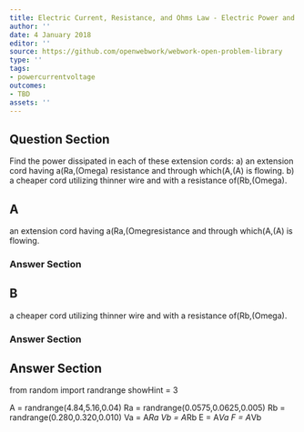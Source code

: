 ```yaml
---
title: Electric Current, Resistance, and Ohms Law - Electric Power and Energy
author: ''
date: 4 January 2018
editor: ''
source: https://github.com/openwebwork/webwork-open-problem-library
type: ''
tags:
- powercurrentvoltage
outcomes:
- TBD
assets: ''
---
```


## Question Section 

Find the power dissipated in each of these extension cords:
a) an extension cord having a(Ra,(Omega) resistance and through which(A,(A) is flowing.
b) a cheaper cord utilizing thinner wire and with a resistance of(Rb,(Omega).

## A
an extension cord having a(Ra,(Omegresistance and through which(A,(A) is flowing.
### Answer Section
## B
a cheaper cord utilizing thinner wire and with a resistance of(Rb,(Omega).
### Answer Section


## Answer Section

from random import randrange
showHint = 3


A = randrange(4.84,5.16,0.04)
Ra = randrange(0.0575,0.0625,0.005)
Rb = randrange(0.280,0.320,0.010)
Va = A*Ra
Vb = A*Rb
E = A*Va
F = A*Vb